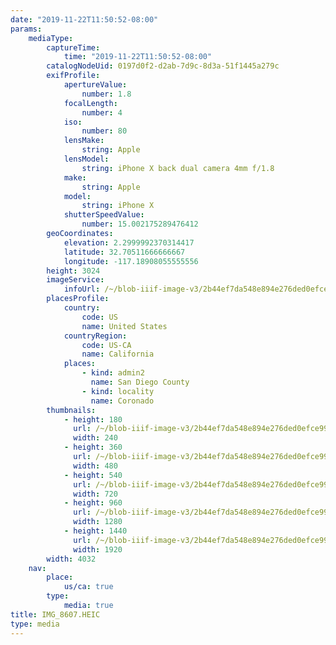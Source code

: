 ```yaml
---
date: "2019-11-22T11:50:52-08:00"
params:
    mediaType:
        captureTime:
            time: "2019-11-22T11:50:52-08:00"
        catalogNodeUid: 0197d0f2-d2ab-7d9c-8d3a-51f1445a279c
        exifProfile:
            apertureValue:
                number: 1.8
            focalLength:
                number: 4
            iso:
                number: 80
            lensMake:
                string: Apple
            lensModel:
                string: iPhone X back dual camera 4mm f/1.8
            make:
                string: Apple
            model:
                string: iPhone X
            shutterSpeedValue:
                number: 15.002175289476412
        geoCoordinates:
            elevation: 2.2999992370314417
            latitude: 32.70511666666667
            longitude: -117.18908055555556
        height: 3024
        imageService:
            infoUrl: /~/blob-iiif-image-v3/2b44ef7da548e894e276ded0efce996b5fa3b16447aa5947cb84bc2a2197abf9/info.json
        placesProfile:
            country:
                code: US
                name: United States
            countryRegion:
                code: US-CA
                name: California
            places:
                - kind: admin2
                  name: San Diego County
                - kind: locality
                  name: Coronado
        thumbnails:
            - height: 180
              url: /~/blob-iiif-image-v3/2b44ef7da548e894e276ded0efce996b5fa3b16447aa5947cb84bc2a2197abf9/full/240%2C180/0/default.jpg
              width: 240
            - height: 360
              url: /~/blob-iiif-image-v3/2b44ef7da548e894e276ded0efce996b5fa3b16447aa5947cb84bc2a2197abf9/full/480%2C360/0/default.jpg
              width: 480
            - height: 540
              url: /~/blob-iiif-image-v3/2b44ef7da548e894e276ded0efce996b5fa3b16447aa5947cb84bc2a2197abf9/full/720%2C540/0/default.jpg
              width: 720
            - height: 960
              url: /~/blob-iiif-image-v3/2b44ef7da548e894e276ded0efce996b5fa3b16447aa5947cb84bc2a2197abf9/full/1280%2C960/0/default.jpg
              width: 1280
            - height: 1440
              url: /~/blob-iiif-image-v3/2b44ef7da548e894e276ded0efce996b5fa3b16447aa5947cb84bc2a2197abf9/full/1920%2C1440/0/default.jpg
              width: 1920
        width: 4032
    nav:
        place:
            us/ca: true
        type:
            media: true
title: IMG_8607.HEIC
type: media
---
```


